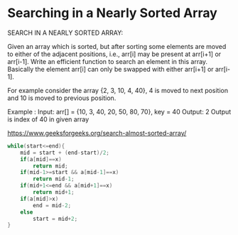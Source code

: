 # Searching in a Nearly Sorted Array

SEARCH IN A NEARLY SORTED ARRAY:

Given an array which is sorted, but after sorting some elements are moved to either of the adjacent positions, i.e., arr[i] may be present at arr[i+1] or arr[i-1]. Write an efficient function to search an element in this array. Basically the element arr[i] can only be swapped with either arr[i+1] or arr[i-1].

For example consider the array {2, 3, 10, 4, 40}, 4 is moved to next position and 10 is moved to previous position.

Example :
Input: arr[] = {10, 3, 40, 20, 50, 80, 70}, key = 40
Output: 2
Output is index of 40 in given array

https://www.geeksforgeeks.org/search-almost-sorted-array/

```cpp
while(start<=end){
    mid = start + (end-start)/2;
    if(a[mid]==x)
        return mid;
    if(mid-1>=start && a[mid-1]==x)
        return mid-1;
    if(mid+1<=end && a[mid+1]==x)
        return mid+1;
    if(a[mid]>x)
        end = mid-2;
    else
        start = mid+2;
}
```

